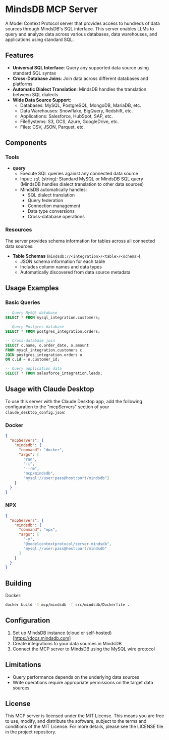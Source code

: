 # MindsDB MCP Server

A Model Context Protocol server that provides access to hundreds of data sources through MindsDB's SQL interface. This server enables LLMs to query and analyze data across various databases, data warehouses, and applications using standard SQL.

## Features

- **Universal SQL Interface**: Query any supported data source using standard SQL syntax
- **Cross-Database Joins**: Join data across different databases and platforms
- **Automatic Dialect Translation**: MindsDB handles the translation between SQL dialects
- **Wide Data Source Support**: 
  - Databases: MySQL, PostgreSQL, MongoDB, MariaDB, etc.
  - Data Warehouses: Snowflake, BigQuery, Redshift, etc.
  - Applications:  Salesforce, HubSpot, SAP, etc.
  - FileSystems: S3, GCS, Azure, GoogleDrive, etc.
  - Files: CSV, JSON, Parquet, etc.


## Components

### Tools

- **query**
  - Execute SQL queries against any connected data source
  - Input: `sql` (string): Standard MySQL or MindsDB SQL query (MindsDB handles dialect translation to other data sources) 
  - MindsDB automatically handles:
    - SQL dialect translation
    - Query federation
    - Connection management
    - Data type conversions
    - Cross-database operations

### Resources

The server provides schema information for tables across all connected data sources:

- **Table Schemas** (`mindsdb://<integration>/<table>/<schema>`)
  - JSON schema information for each table
  - Includes column names and data types
  - Automatically discovered from data source metadata

## Usage Examples

### Basic Queries
```sql
-- Query MySQL database
SELECT * FROM mysql_integration.customers;

-- Query Postgres database
SELECT * FROM postgres_integration.orders;

-- Cross-database join
SELECT c.name, o.order_date, o.amount 
FROM mysql_integration.customers c
JOIN postgres_integration.orders o 
ON c.id = o.customer_id;

-- Query application data
SELECT * FROM salesforce_integration.leads;
```

## Usage with Claude Desktop

To use this server with the Claude Desktop app, add the following configuration to the "mcpServers" section of your `claude_desktop_config.json`:

### Docker

```json
{
  "mcpServers": {
    "mindsdb": {
      "command": "docker",
      "args": [
        "run", 
        "-i", 
        "--rm", 
        "mcp/mindsdb", 
        "mysql://user:pass@host:port/mindsdb"]
    }
  }
}
```

### NPX

```json
{
  "mcpServers": {
    "mindsdb": {
      "command": "npx",
      "args": [
        "-y",
        "@modelcontextprotocol/server-mindsdb",
        "mysql://user:pass@host:port/mindsdb"
      ]
    }
  }
}
```

## Building

Docker:

```sh
docker build -t mcp/mindsdb -f src/mindsdb/Dockerfile . 
```

## Configuration

1. Set up MindsDB instance (cloud or self-hosted) [https://docs.mindsdb.com]
2. Create integrations to your data sources in MindsDB
3. Connect the MCP server to MindsDB using the MySQL wire protocol

## Limitations

- Query performance depends on the underlying data sources
- Write operations require appropriate permissions on the target data sources

## License

This MCP server is licensed under the MIT License. This means you are free to use, modify, and distribute the software, subject to the terms and conditions of the MIT License. For more details, please see the LICENSE file in the project repository.
